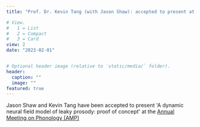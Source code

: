 ```yaml
---
title: "Prof. Dr. Kevin Tang (with Jason Shaw): accepted to present at the AMP"

# View.
#   1 = List
#   2 = Compact
#   3 = Card
view: 2
date: "2023-02-01"


# Optional header image (relative to `static/media/` folder).
header:
  caption: ""
  image: ""
featured: true
---
```

Jason Shaw and Kevin Tang have been accepted to present 'A dynamic neural field model of leaky prosody: proof of concept' at the [Annual Meeting on Phonology (AMP)](https://linguistics.ucla.edu/amp2022/)